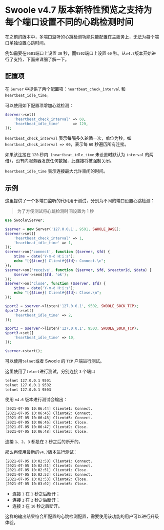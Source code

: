 # Swoole v4.7 版本新特性预览之支持为每个端口设置不同的心跳检测时间

在之前的版本中，多端口监听的心跳检测功能只能配置在主服务上，无法为每个端口单独设置心跳时间。

例如需要在`9501`端口上设置 `30` 秒，而`9502`端口上设置 `60` 秒。从`v4.7`版本开始进行了支持，下面来详细了解一下。

## 配置项

在 `Server` 中提供了两个配置项：`heartbeat_check_interval` 和 `heartbeat_idle_time`。

可以使用如下配置项增加心跳检测：

```php
$server->set([
    'heartbeat_check_interval' => 60,
    'heartbeat_idle_time'      => 120,
]);
```

`heartbeat_check_interval` 表示每隔多久轮循一次，单位为秒。如 `heartbeat_check_interval => 60`，表示每 `60` 秒遍历所有连接。

如果该连接在 `120` 秒内（`heartbeat_idle_time` 未设置时默认为 `interval` 的两倍），没有向服务器发送任何数据，此连接将被强制关闭。

`heartbeat_idle_time` 表示连接最大允许空闲的时间。

## 示例

这里提供了一个多端口监听的代码用于测试，分别为不同的端口设置心跳检测：

> 为了方便测试将心跳检测时间设置为 1 秒

```php
use Swoole\Server;

$server = new Server('127.0.0.1', 9501, SWOOLE_BASE);
$server->set([
    'heartbeat_check_interval' => 1,
    'heartbeat_idle_time' => 1,
]);
$server->on('connect', function ($server, $fd) {
    $time = date('Y-m-d H:i:s');
    echo "[{$time}] Client#{$fd}: Connect.\n";
});
$server->on('receive', function ($server, $fd, $reactorId, $data) {
    $server->send($fd, 'ok');
});
$server->on('close', function ($server, $fd) {
    $time = date('Y-m-d H:i:s');
    echo "[{$time}] Client#{$fd}: Close.\n";
});

$port2 = $server->listen('127.0.0.1', 9502, SWOOLE_SOCK_TCP);
$port2->set([
    'heartbeat_idle_time' => 2,
]);

$port3 = $server->listen('127.0.0.1', 9503, SWOOLE_SOCK_TCP);
$port3->set([
    'heartbeat_idle_time' => 10,
]);

$server->start();
```

可以使用`telnet`或者 Swoole 的 `TCP` 户端进行测试。

这里使用了`telnet`进行测试，分别连接 `3` 个端口

```bash
telnet 127.0.0.1 9501
telnet 127.0.0.1 9502
telnet 127.0.0.1 9503
```

使用 `v4.6` 版本进行测试会输出：

```bash
[2021-07-05 10:06:44] Client#1: Connect.
[2021-07-05 10:06:45] Client#2: Connect.
[2021-07-05 10:06:46] Client#3: Connect.
[2021-07-05 10:06:46] Client#1: Close.
[2021-07-05 10:06:47] Client#2: Close.
[2021-07-05 10:06:48] Client#3: Close.
```

连接 `1`、`2`、`3` 都是在 `2` 秒之后的断开的。

那么再使用最新的`v4.7`版本进行测试：

```bash
[2021-07-05 10:02:50] Client#1: Connect.
[2021-07-05 10:02:51] Client#2: Connect.
[2021-07-05 10:02:51] Client#1: Close.
[2021-07-05 10:02:52] Client#3: Connect.
[2021-07-05 10:02:53] Client#2: Close.
[2021-07-05 10:03:02] Client#3: Close.
```

- 连接 `1` 在 `1` 秒之后断开；
- 连接 `2` 在 `2` 秒之后断开；
- 连接 `3` 在 `10` 秒之后断开。

这样的输出结果符合所配置的心跳检测配置，需要使用该功能的用户可以进行升级体验。
